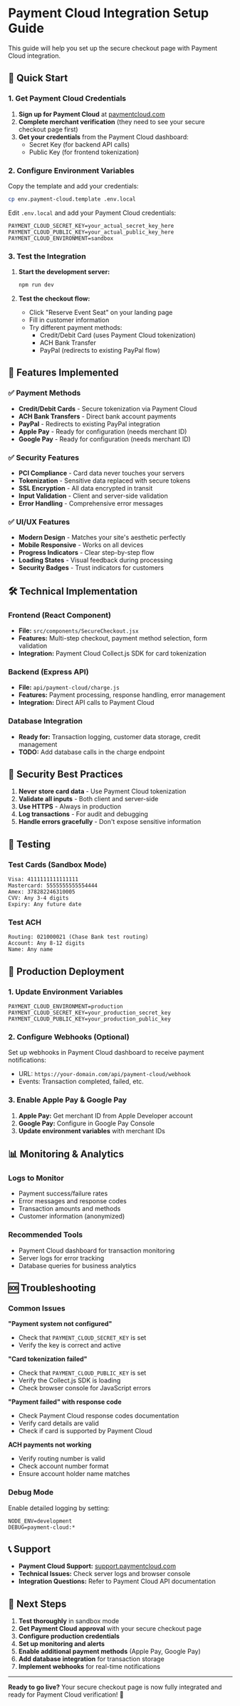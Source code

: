 # Payment Cloud Integration Setup Guide

This guide will help you set up the secure checkout page with Payment Cloud integration.

## 🚀 Quick Start

### 1. Get Payment Cloud Credentials

1. **Sign up for Payment Cloud** at [paymentcloud.com](https://paymentcloud.com)
2. **Complete merchant verification** (they need to see your secure checkout page first)
3. **Get your credentials** from the Payment Cloud dashboard:
   - Secret Key (for backend API calls)
   - Public Key (for frontend tokenization)

### 2. Configure Environment Variables

Copy the template and add your credentials:

```bash
cp env.payment-cloud.template .env.local
```

Edit `.env.local` and add your Payment Cloud credentials:

```env
PAYMENT_CLOUD_SECRET_KEY=your_actual_secret_key_here
PAYMENT_CLOUD_PUBLIC_KEY=your_actual_public_key_here
PAYMENT_CLOUD_ENVIRONMENT=sandbox
```

### 3. Test the Integration

1. **Start the development server:**
   ```bash
   npm run dev
   ```

2. **Test the checkout flow:**
   - Click "Reserve Event Seat" on your landing page
   - Fill in customer information
   - Try different payment methods:
     - Credit/Debit Card (uses Payment Cloud tokenization)
     - ACH Bank Transfer
     - PayPal (redirects to existing PayPal flow)

## 🔧 Features Implemented

### ✅ Payment Methods
- **Credit/Debit Cards** - Secure tokenization via Payment Cloud
- **ACH Bank Transfers** - Direct bank account payments
- **PayPal** - Redirects to existing PayPal integration
- **Apple Pay** - Ready for configuration (needs merchant ID)
- **Google Pay** - Ready for configuration (needs merchant ID)

### ✅ Security Features
- **PCI Compliance** - Card data never touches your servers
- **Tokenization** - Sensitive data replaced with secure tokens
- **SSL Encryption** - All data encrypted in transit
- **Input Validation** - Client and server-side validation
- **Error Handling** - Comprehensive error messages

### ✅ UI/UX Features
- **Modern Design** - Matches your site's aesthetic perfectly
- **Mobile Responsive** - Works on all devices
- **Progress Indicators** - Clear step-by-step flow
- **Loading States** - Visual feedback during processing
- **Security Badges** - Trust indicators for customers

## 🛠️ Technical Implementation

### Frontend (React Component)
- **File:** `src/components/SecureCheckout.jsx`
- **Features:** Multi-step checkout, payment method selection, form validation
- **Integration:** Payment Cloud Collect.js SDK for card tokenization

### Backend (Express API)
- **File:** `api/payment-cloud/charge.js`
- **Features:** Payment processing, response handling, error management
- **Integration:** Direct API calls to Payment Cloud

### Database Integration
- **Ready for:** Transaction logging, customer data storage, credit management
- **TODO:** Add database calls in the charge endpoint

## 🔐 Security Best Practices

1. **Never store card data** - Use Payment Cloud tokenization
2. **Validate all inputs** - Both client and server-side
3. **Use HTTPS** - Always in production
4. **Log transactions** - For audit and debugging
5. **Handle errors gracefully** - Don't expose sensitive information

## 🧪 Testing

### Test Cards (Sandbox Mode)
```
Visa: 4111111111111111
Mastercard: 5555555555554444
Amex: 378282246310005
CVV: Any 3-4 digits
Expiry: Any future date
```

### Test ACH
```
Routing: 021000021 (Chase Bank test routing)
Account: Any 8-12 digits
Name: Any name
```

## 🚀 Production Deployment

### 1. Update Environment Variables
```env
PAYMENT_CLOUD_ENVIRONMENT=production
PAYMENT_CLOUD_SECRET_KEY=your_production_secret_key
PAYMENT_CLOUD_PUBLIC_KEY=your_production_public_key
```

### 2. Configure Webhooks (Optional)
Set up webhooks in Payment Cloud dashboard to receive payment notifications:
- URL: `https://your-domain.com/api/payment-cloud/webhook`
- Events: Transaction completed, failed, etc.

### 3. Enable Apple Pay & Google Pay
1. **Apple Pay:** Get merchant ID from Apple Developer account
2. **Google Pay:** Configure in Google Pay Console
3. **Update environment variables** with merchant IDs

## 📊 Monitoring & Analytics

### Logs to Monitor
- Payment success/failure rates
- Error messages and response codes
- Transaction amounts and methods
- Customer information (anonymized)

### Recommended Tools
- Payment Cloud dashboard for transaction monitoring
- Server logs for error tracking
- Database queries for business analytics

## 🆘 Troubleshooting

### Common Issues

**"Payment system not configured"**
- Check that `PAYMENT_CLOUD_SECRET_KEY` is set
- Verify the key is correct and active

**"Card tokenization failed"**
- Check that `PAYMENT_CLOUD_PUBLIC_KEY` is set
- Verify the Collect.js SDK is loading
- Check browser console for JavaScript errors

**"Payment failed" with response code**
- Check Payment Cloud response codes documentation
- Verify card details are valid
- Check if card is supported by Payment Cloud

**ACH payments not working**
- Verify routing number is valid
- Check account number format
- Ensure account holder name matches

### Debug Mode
Enable detailed logging by setting:
```env
NODE_ENV=development
DEBUG=payment-cloud:*
```

## 📞 Support

- **Payment Cloud Support:** [support.paymentcloud.com](https://support.paymentcloud.com)
- **Technical Issues:** Check server logs and browser console
- **Integration Questions:** Refer to Payment Cloud API documentation

## 🔄 Next Steps

1. **Test thoroughly** in sandbox mode
2. **Get Payment Cloud approval** with your secure checkout page
3. **Configure production credentials**
4. **Set up monitoring and alerts**
5. **Enable additional payment methods** (Apple Pay, Google Pay)
6. **Add database integration** for transaction storage
7. **Implement webhooks** for real-time notifications

---

**Ready to go live?** Your secure checkout page is now fully integrated and ready for Payment Cloud verification! 🎉
